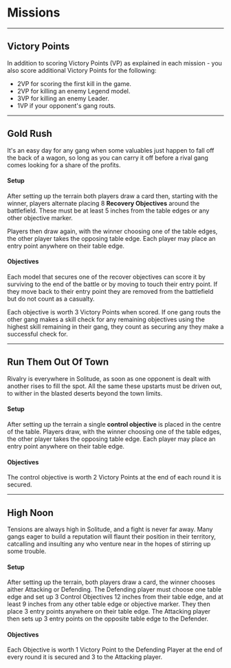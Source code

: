 # Missions

---

## Victory Points

In addition to scoring Victory Points (VP) as explained in each mission - you also score additional Victory Points for the following:

- 2VP for scoring the first kill in the game.
- 2VP for killing an enemy Legend model.
- 3VP for killing an enemy Leader.
- 1VP if your opponent's gang routs.

---

## Gold Rush

It's an easy day for any gang when some valuables just happen to fall off the back of a wagon, so long as you can carry it off before a rival gang comes looking for a share of the profits.

#### Setup

After setting up the terrain both players draw a card then, starting with the winner, players alternate placing 8 **Recovery Objectives** around the battlefield. These must be at least 5 inches from the table edges or any other objective marker.

Players then draw again, with the winner choosing one of the table edges, the other player takes the opposing table edge. Each player may place an entry point anywhere on their table edge.

#### Objectives

Each model that secures one of the recover objectives can score it by surviving to the end of the battle or by moving to touch their entry point. If they move back to their entry point they are removed from the battlefield but do not count as a casualty.

Each objective is worth 3 Victory Points when scored. If one gang routs the other gang makes a skill check for any remaining objectives using the highest skill remaining in their gang, they count as securing any they make a successful check for.


---

## Run Them Out Of Town

Rivalry is everywhere in Solitude, as soon as one opponent is dealt with another rises to fill the spot. All the same these upstarts must be driven out, to wither in the blasted deserts beyond the town limits.

#### Setup

After setting up the terrain a single **control objective** is placed in the centre of the table. Players draw, with the winner choosing one of the table edges, the other player takes the opposing table edge. Each player may place an entry point anywhere on their table edge.

#### Objectives

The control objective is worth 2 Victory Points at the end of each round it is secured.

---

## High Noon

Tensions are always high in Solitude, and a fight is never far away. Many gangs eager to build a reputation will flaunt their position in their territory, catcalling and insulting any who venture near in the hopes of stirring up some trouble.

#### Setup

After setting up the terrain, both players draw a card, the winner chooses aither Attacking or Defending. The Defending player must choose one table edge and set up 3 Control Objectives 12 inches from their table edge, and at least 9 inches from any other table edge or objective marker. They then place 3 entry points anywhere on their table edge. The Attacking player then sets up 3 entry points on the opposite table edge to the Defender.

#### Objectives

Each Objective is worth 1 Victory Point to the Defending Player at the end of every round it is secured and 3 to the Attacking player.